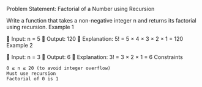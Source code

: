 Problem Statement: Factorial of a Number using Recursion

Write a function that takes a non-negative integer n and returns its factorial using recursion.
Example 1

📌 Input: n = 5
📌 Output: 120
📌 Explanation: 5! = 5 × 4 × 3 × 2 × 1 = 120
Example 2

📌 Input: n = 3
📌 Output: 6
📌 Explanation: 3! = 3 × 2 × 1 = 6
Constraints

    0 ≤ n ≤ 20 (to avoid integer overflow)
    Must use recursion
    Factorial of 0 is 1